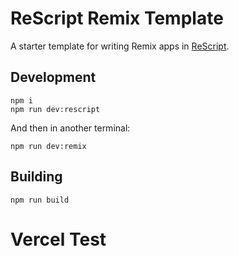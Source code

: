 # ReScript Remix Template

A starter template for writing Remix apps in [ReScript](https://rescript-lang.org/).

## Development

```
npm i
npm run dev:rescript
```

And then in another terminal:

```
npm run dev:remix
```

## Building

```
npm run build
```

# Vercel Test
